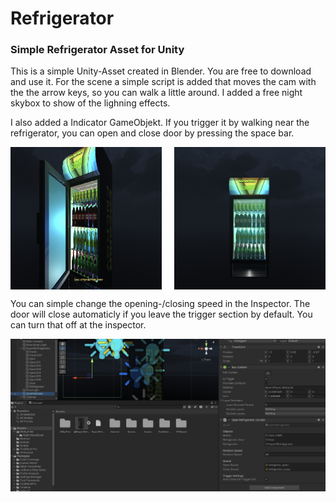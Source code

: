 # Refrigerator
### Simple Refrigerator Asset for Unity


This is a simple Unity-Asset created in Blender. You are free to download and use it. For the scene a
simple script is added that moves the cam with the the arrow keys, so you can walk a little around.
I added a free night skybox to show of the lighning effects.

I also added a Indicator GameObjekt. If you trigger it by walking near the refrigerator, you can open and close
door by pressing the space bar.


<div style="display: flex; justify-content: space-between;">
  <img src="screenshotTwo.png" alt="" style="width: 48%;">
  <img src="screenshotOne.png" alt="" style="width: 48%;">
</div>

You can simple change the opening-/closing speed in the Inspector. The door will close automaticly if you leave the
trigger section by default. You can turn that off at the inspector.

<img src="screenshotThree.png" alt=""/>

